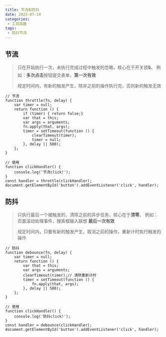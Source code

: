 ```yaml
---
title: 节流和防抖
date: 2023-07-19
categories:
 - 工具函数
tags:
 - 防抖节流
---
```

## 节流

> 只在开始执行一次，未执行完成过程中触发的忽略，核心在于开关锁🔒。
> 例如：**多次点击**按钮提交表单，**第一次有效**
>
> 规定时间内，有新的触发产生，除非之前的操作执行完，否则新的触发无效

```javascript:{4,8,10,11}
// 节流
function throttle(fn, delay) {
    var timer = null;
    return function () {
        if (timer) { return false;}
        var that = this;
        var args = arguments;
        fn.apply(that, args);
        timer = setTimeout(function () {
            clearTimeout(timer);
            timer = null;
        }, delay || 500);
    };
}

// 使用
function clickHandler() {
    console.log('节流click!');
}
const handler = throttle(clickHandler);
document.getElementById('button').addEventListener('click', handler);

```

## 防抖

> 只执行最后一个被触发的，清除之前的异步任务，核心在于**清零**。
> 例如： 页面滚动处理事件，搜索框输入联想
> **最后一次有效**
>
> 规定时间内，只要有新的触发产生，取消之前的操作，重新计时执行触发的操作

```javascript:{3,8-10}
// 防抖
function debounce(fn, delay) {
    var timer = null;
    return function () {
        var that = this;
        var args = arguments;
        clearTimeout(timer);// 清除重新计时
        timer = setTimeout(function () {
            fn.apply(that, args);
        }, delay || 500);
    };
}

// 使用
function clickHandler() {
    console.log('防抖click!');
}
const handler = debounce(clickHandler);
document.getElementById('button').addEventListener('click', handler);

```

